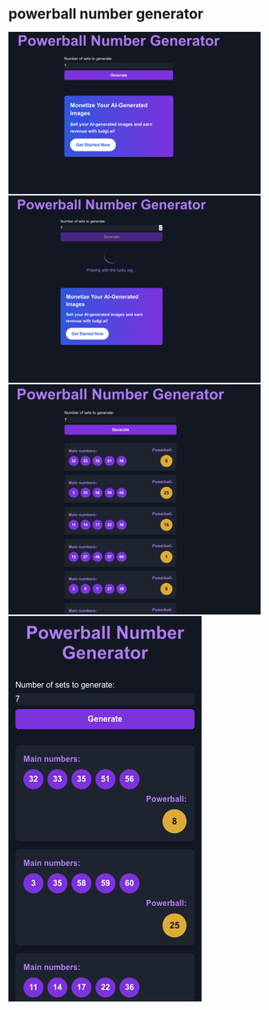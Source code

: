 # powerball number generator

![alt text](image.png)
![alt text](image-1.png)
![alt text](image-2.png)
![alt text](image-3.png)
